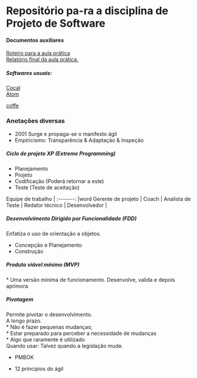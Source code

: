 <h1>Repositório pa-ra a disciplina de Projeto de Software</h1>

<h4>Documentos auxiliares </h4>


<a href="Roteiro%20aula%20pratica.pdf">Roteiro para a aula prática</a> </br>
<a href="main.pdf"> Relatório final da aula prática.</a> </br>

<h5> Softwares usuais: </h5><p>
<a href="https://cocalc.com/software">Cocal</a> <br/>
<a href="https://atom.io/">Atom</a> <br/>

 <a href="https://buy.stripe.com/test_14k5lPbFNfLx2hGdQQ">coffe</a> <br/>
</p>



<h3> Anotações diversas </h3>

* 2001 Surge e propaga-se o manifesto ágil <br>
* Empiricismo: Transparência & Adaptação & Inspeção <br>

<h5> Ciclo de projeto XP (Extreme Programming) </h5>

* Planejamento <br>
* Projeto <br>
* Codificação (Poderá retornar a este) <br>
* Teste (Teste de aceitação) <br>

 Equipe de trabalho |
 :-------: |word
 Gerente de projeto |
 Coach |
 Analista de Teste |
 Redator técnico |
 Desenvolvedor |

 <h5>Desenvolvimento Dirigido por Funcionalidade (FDD) </h5>
 Enfatiza o uso de orientação a objetos. <br>

 * Concepção e Planejamento <br>
 * Construção <br>

<h5> Produto viável mínimo (MVP) </h5>
* Uma versão mínima de funcionamento. Desenvolve, valida e depois aprimora

<h5> Pivotagem </h5>
Permite pivotar o desenvolvimento.<br>
A longo prazo. <br>
* Não é fazer pequenas mudanças; <br>
* Estar preparado para perceber a necessidade de mudanças<br>
* Algo que raramente é utilizado<br>
Quando usar: Talvez quando a legislação mude.<br>







- PMBOK

- 12 principios do ágil
